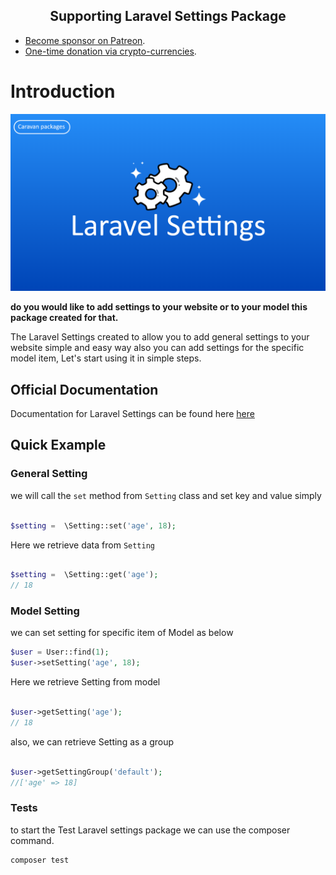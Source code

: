 <h2 align="center">Supporting Laravel Settings Package</h2>

- [Become sponsor on Patreon](https://www.patreon.com/yazan_alnughnugh).
- [One-time donation via crypto-currencies](https://github.com/yazan-alnugnugh/laravel-datatable/blob/master/_docs/Donations/crypto/index.md).


# Introduction

<p align="center">
    <img src="art/Laravel-setting.png" alt="laravel-vue-datatable intro image">
</p>

**do you would like to add settings to your website or to your model this package created for that.**

The Laravel Settings created to allow you to add general settings to your website
 simple and easy way also you can add settings for the specific model item,
  Let's start using it in simple steps.


## Official Documentation

 Documentation for Laravel Settings can be found here  [here](https://packages.tourismcaravan.com/docs/3/laravel-settings)
 


## Quick Example



### General Setting

we will call the ```set``` method from ```Setting``` class and set key and value simply
```php

$setting =  \Setting::set('age', 18);

```

Here we retrieve data from ```Setting```

```php

$setting =  \Setting::get('age');
// 18

```

### Model Setting

we can set setting for specific item of Model  as below

```php
$user = User::find(1);
$user->setSetting('age', 18);
```

Here we retrieve Setting from model 

```php

$user->getSetting('age');
// 18
```

also, we can retrieve Setting as a group 
```php

$user->getSettingGroup('default');
//['age' => 18]
```

### Tests

to start the Test Laravel settings package we can use the composer command.

```push
composer test
```


